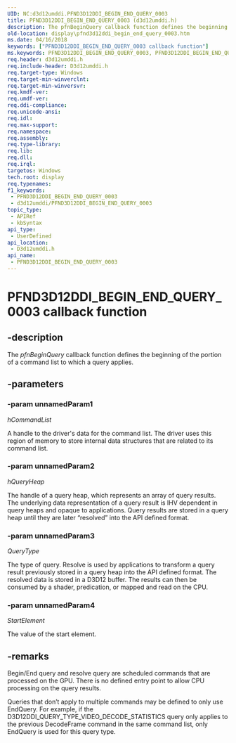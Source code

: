 ```yaml
---
UID: NC:d3d12umddi.PFND3D12DDI_BEGIN_END_QUERY_0003
title: PFND3D12DDI_BEGIN_END_QUERY_0003 (d3d12umddi.h)
description: The pfnBeginQuery callback function defines the beginning of the portion of a command list to which a query applies.
old-location: display\pfnd3d12ddi_begin_end_query_0003.htm
ms.date: 04/16/2018
keywords: ["PFND3D12DDI_BEGIN_END_QUERY_0003 callback function"]
ms.keywords: PFND3D12DDI_BEGIN_END_QUERY_0003, PFND3D12DDI_BEGIN_END_QUERY_0003 callback, d3d12umddi/pfnBeginQuery, display.pfnd3d12ddi_begin_end_query_0003, pfnBeginQuery, pfnBeginQuery callback function [Display Devices]
req.header: d3d12umddi.h
req.include-header: D3d12umddi.h
req.target-type: Windows
req.target-min-winverclnt: 
req.target-min-winversvr: 
req.kmdf-ver: 
req.umdf-ver: 
req.ddi-compliance: 
req.unicode-ansi: 
req.idl: 
req.max-support: 
req.namespace: 
req.assembly: 
req.type-library: 
req.lib: 
req.dll: 
req.irql: 
targetos: Windows
tech.root: display
req.typenames: 
f1_keywords:
 - PFND3D12DDI_BEGIN_END_QUERY_0003
 - d3d12umddi/PFND3D12DDI_BEGIN_END_QUERY_0003
topic_type:
 - APIRef
 - kbSyntax
api_type:
 - UserDefined
api_location:
 - D3d12umddi.h
api_name:
 - PFND3D12DDI_BEGIN_END_QUERY_0003
---
```


# PFND3D12DDI_BEGIN_END_QUERY_0003 callback function


## -description

The <i>pfnBeginQuery</i> callback function defines the beginning of the portion of a command list to which a query applies.

## -parameters

### -param unnamedParam1

*hCommandList*

A handle to the driver's data for the command list. The driver uses this region of memory to store internal data structures that are related to its command list.

### -param unnamedParam2

*hQueryHeap*

The handle of a query heap, which represents an array of query results. The underlying data representation of a query result is IHV dependent in query heaps and opaque to applications.  Query results are stored in a query heap until they are later “resolved” into the API defined format.

### -param unnamedParam3

*QueryType*

The type of query. Resolve is used by applications to transform a query result previously stored in a query heap into the API defined format.  The resolved data is stored in a D3D12 buffer.  The results can then be consumed by a shader, predication, or mapped and read on the CPU.

### -param unnamedParam4

*StartElement*

The value of the start element.

## -remarks

Begin/End query and resolve query are scheduled commands that are processed on the GPU.  There is no defined entry point to allow CPU processing on the query results.

Queries that don’t apply to multiple commands may be defined to only use EndQuery.
For example, if the D3D12DDI_QUERY_TYPE_VIDEO_DECODE_STATISTICS query only applies to the previous DecodeFrame command in the same command list, only EndQuery is used for this query type.

